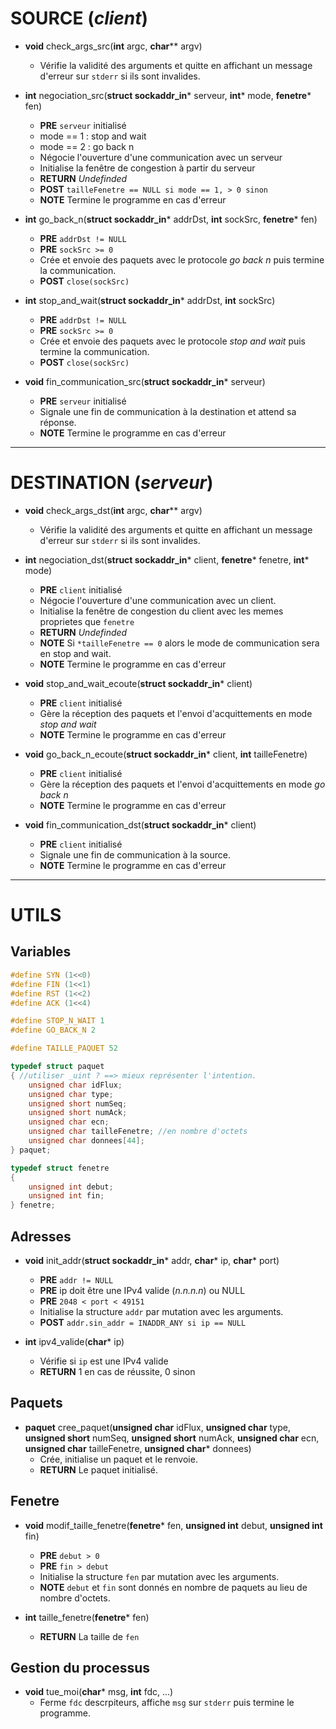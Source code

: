 # SOURCE (*client*)

* **void** check_args_src(**int** argc, **char**** argv)
	* Vérifie la validité des arguments et quitte en affichant un message d'erreur sur `stderr` si ils sont invalides.


* **int** negociation_src(**struct sockaddr_in*** serveur, **int*** mode, **fenetre*** fen)
	* **PRE** `serveur` initialisé
	* mode == 1 : stop and wait
	* mode == 2 : go back n
	* Négocie l'ouverture d'une communication avec un serveur
	* Initialise la fenêtre de congestion à partir du serveur
	* **RETURN** _Undefinded_
	* **POST** `tailleFenetre == NULL si mode == 1, > 0 sinon`
	* **NOTE** Termine le programme en cas d'erreur


* **int** go_back_n(**struct sockaddr_in*** addrDst, **int** sockSrc, **fenetre*** fen)
	* **PRE** `addrDst != NULL`
	* **PRE** `sockSrc >= 0`
	* Crée et envoie des paquets avec le protocole *go back n* puis termine la communication.
	* **POST** `close(sockSrc)`


* **int** stop_and_wait(**struct sockaddr_in*** addrDst, **int** sockSrc)
	* **PRE** `addrDst != NULL`
	* **PRE** `sockSrc >= 0`
	* Crée et envoie des paquets avec le protocole *stop and wait* puis termine la communication.
	* **POST** `close(sockSrc)`


* **void** fin_communication_src(**struct sockaddr_in*** serveur)
	* **PRE** `serveur` initialisé
	* Signale une fin de communication à la destination et attend sa réponse.
	* **NOTE** Termine le programme en cas d'erreur
---
# DESTINATION (*serveur*)

* **void** check_args_dst(**int** argc, **char**** argv)
	* Vérifie la validité des arguments et quitte en affichant un message d'erreur sur `stderr` si ils sont invalides.


* **int** negociation_dst(**struct sockaddr_in*** client, **fenetre*** fenetre, **int*** mode)
	* **PRE** `client` initialisé
	* Négocie l'ouverture d'une communication avec un client.
	* Initialise la fenêtre de congestion du client avec les memes proprietes que `fenetre`
	* **RETURN** _Undefinded_
	* **NOTE** Si `*tailleFenetre == 0` alors le mode de communication sera en stop and wait.
	* **NOTE** Termine le programme en cas d'erreur


* **void** stop_and_wait_ecoute(**struct sockaddr_in*** client)
	* **PRE** `client` initialisé
	* Gère la réception des paquets et l'envoi d'acquittements en mode *stop and wait*
	* **NOTE** Termine le programme en cas d'erreur


* **void** go_back_n_ecoute(**struct sockaddr_in*** client, **int** tailleFenetre)
	* **PRE** `client` initialisé
	* Gère la réception des paquets et l'envoi d'acquittements en mode *go back n*
	* **NOTE** Termine le programme en cas d'erreur


* **void** fin_communication_dst(**struct sockaddr_in*** client)
	* **PRE** `client` initialisé
	* Signale une fin de communication à la source.
	* **NOTE** Termine le programme en cas d'erreur
---
# UTILS

## Variables

```c
#define SYN (1<<0)
#define FIN (1<<1)
#define RST (1<<2)
#define ACK (1<<4)

#define STOP_N_WAIT 1
#define GO_BACK_N 2

#define TAILLE_PAQUET 52

typedef struct paquet
{ //utiliser _uint ? ==> mieux représenter l'intention.
	unsigned char idFlux;
	unsigned char type;
	unsigned short numSeq;
	unsigned short numAck;
	unsigned char ecn;
	unsigned char tailleFenetre; //en nombre d'octets
	unsigned char donnees[44];
} paquet;

typedef struct fenetre
{
	unsigned int debut;
	unsigned int fin;
} fenetre;
```

## Adresses

* **void** init_addr(**struct sockaddr_in*** addr, **char*** ip, **char*** port)
	* **PRE** `addr != NULL`
	* **PRE** ip doit être une IPv4 valide (*n.n.n.n*) ou NULL
	* **PRE** `2048 < port < 49151`
	* Initialise la structure `addr` par mutation avec les arguments.
	* **POST** `addr.sin_addr = INADDR_ANY si ip == NULL`

* **int** ipv4_valide(**char*** ip)
	* Vérifie si `ip` est une IPv4 valide
	* **RETURN** 1 en cas de réussite, 0 sinon

## Paquets



* **paquet** cree_paquet(**unsigned char** idFlux, **unsigned char** type, **unsigned short** numSeq, **unsigned short** numAck, **unsigned char** ecn, **unsigned char** tailleFenetre, **unsigned char*** donnees)
	* Crée, initialise un paquet et le renvoie.
	* **RETURN** Le paquet initialisé.

## Fenetre

* **void** modif_taille_fenetre(**fenetre*** fen, **unsigned int** debut, **unsigned int** fin)
	* **PRE** `debut > 0`
	* **PRE** `fin > debut`
	* Initialise la structure `fen` par mutation avec les arguments.
	* **NOTE** `debut` et `fin` sont donnés en nombre de paquets au lieu de nombre d'octets.


* **int** taille_fenetre(**fenetre*** fen)
	* **RETURN** La taille de `fen`

## Gestion du processus

* **void** tue_moi(**char*** msg, **int** fdc, ...)
	* Ferme `fdc` descrpiteurs, affiche `msg` sur `stderr` puis termine le programme.
